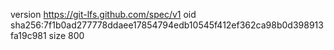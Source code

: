 version https://git-lfs.github.com/spec/v1
oid sha256:7f1b0ad277778ddaee17854794edb10545f412ef362ca98b0d398913fa19c981
size 800

